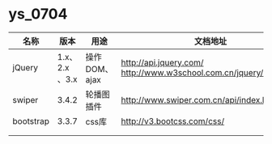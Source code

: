# ys_0704
| 名称        | 版本           | 用途         | 文档地址                                     |
| --------- | ------------ | ---------- | ---------------------------------------- |
| jQuery    | 1.x、2.x 、3.x | 操作DOM、ajax | http://api.jquery.com/    http://www.w3school.com.cn/jquery/index.asp |
| swiper    | 3.4.2        | 轮播图插件      | http://www.swiper.com.cn/api/index.html  |
| bootstrap | 3.3.7        | css库       | http://v3.bootcss.com/css/               |
|           |              |            |                                          |
|           |              |            |                                          |

